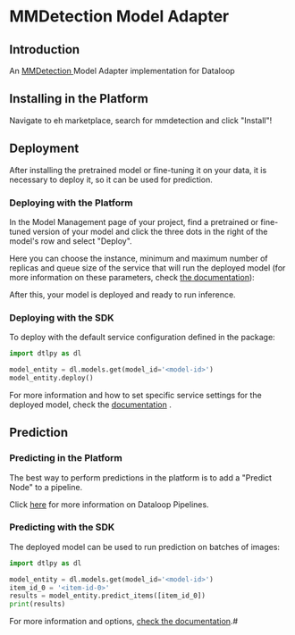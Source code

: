 # MMDetection Model Adapter

## Introduction

An [MMDetection ](https://github.com/open-mmlab/mmdetection/tree/main) Model Adapter implementation for Dataloop

## Installing in the Platform
Navigate to eh marketplace, search for mmdetection and click "Install"!


## Deployment

After installing the pretrained model or fine-tuning it on your data, it is necessary to deploy it, so it can be used
for prediction.

### Deploying with the Platform

In the Model Management page of your project, find a pretrained or fine-tuned version of your <Model Name> model and
click the three dots in the right of the model's row and select "Deploy".

Here you can choose the instance, minimum and maximum number of replicas and queue size of the service that will run the
deployed model (for more information on these parameters,
check [the documentation](https://developers.dataloop.ai/tutorials/faas/advance/chapter/#autoscaler)):

After this, your model is deployed and ready to run inference.

### Deploying with the SDK

To deploy with the default service configuration defined in the package:

```python
import dtlpy as dl

model_entity = dl.models.get(model_id='<model-id>')
model_entity.deploy()
```

For more information and how to set specific service settings for the deployed model, check
the [documentation](https://developers.dataloop.ai/tutorials/model_management/ai_library/chapter/#clone-and-deploy-a-model)
.

## Prediction

### Predicting in the Platform

The best way to perform predictions in the platform is to add a "Predict Node" to a pipeline.

Click [here](https://developers.dataloop.ai/onboarding/08_pipelines/) for more information on Dataloop Pipelines.

### Predicting with the SDK

The deployed model can be used to run prediction on batches of images:

```python
import dtlpy as dl

model_entity = dl.models.get(model_id='<model-id>')
item_id_0 = '<item-id-0>'
results = model_entity.predict_items([item_id_0])
print(results)
```

For more information and
options, [check the documentation](https://developers.dataloop.ai/tutorials/model_management/ai_library/chapter/#predict-items).#

